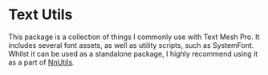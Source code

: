 # Text Utils
This package is a collection of things I commonly use with Text Mesh Pro.
It includes several font assets, as well as utility scripts, such as SystemFont.
Whilst it can be used as a standalone package, I highly recommend using it as a part of [NnUtils](github.com/nnra6864/NnUtils).
